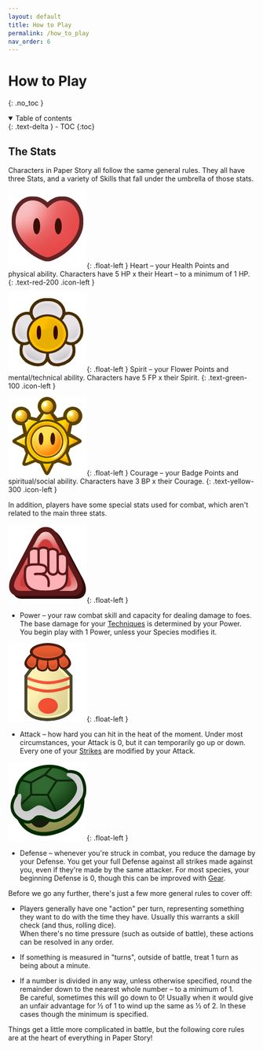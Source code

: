 ```yaml
---
layout: default
title: How to Play
permalink: /how_to_play
nav_order: 6
---
```


# How to Play
{: .no_toc }

<details open markdown="block">
  <summary>
    Table of contents
  </summary>
  {: .text-delta }
- TOC
{:toc}
</details>

## The Stats

Characters in Paper Story all follow the same general rules. They all have three Stats, and a variety of Skills that fall under the umbrella of those stats.

![](assets/images/icons/heart.png){: .float-left } Heart – your Health Points and physical ability. Characters have 5 HP x their Heart – to a minimum of 1 HP.
{: .text-red-200 .icon-left }

![](assets/images/icons/spirit.png){: .float-left } Spirit – your Flower Points and mental/technical ability. Characters have 5 FP x their Spirit.
{: .text-green-100 .icon-left }

![](assets/images/icons/courage.png){: .float-left } Courage – your Badge Points and spiritual/social ability. Characters have 3 BP x their Courage.
{: .text-yellow-300 .icon-left }

In addition, players have some special stats used for combat, which aren't related to the main three stats.

![](/assets/images/icons/power.png){: .float-left }  
- Power – your raw combat skill and capacity for dealing damage to foes. The base damage for your [Techniques](TODO:LINK) is determined by your Power. You begin play with 1 Power, unless your Species modifies it.

![](/assets/images/icons/attack.png){: .float-left }  
- Attack – how hard you can hit in the heat of the moment. Under most circumstances, your Attack is 0, but it can temporarily go up or down. Every one of your [Strikes](TODO:LINK) are modified by your Attack.

![](/assets/images/icons/defense.png){: .float-left }  
- Defense – whenever you're struck in combat, you reduce the damage by your Defense. You get your full Defense against all strikes made against you, even if they're made by the same attacker. For most species, your beginning Defense is 0, though this can be improved with [Gear](TODO:LINK).

Before we go any further, there's just a few more general rules to cover off:

- Players generally have one "action" per turn, representing something they want to do with the time they have. Usually this warrants a skill check (and thus, rolling dice).  
When there's no time pressure (such as outside of battle), these actions can be resolved in any order.

- If something is measured in "turns", outside of battle, treat 1 turn as being about a minute.

- If a number is divided in any way, unless otherwise specified, round the remainder down to the nearest whole number – to a minimum of 1.  
Be careful, sometimes this will go down to 0! Usually when it would give an unfair advantage for ½ of 1 to wind up the same as ½ of 2. In these cases though the minimum is specified.

Things get a little more complicated in battle, but the following core rules are at the heart of everything in Paper Story!



